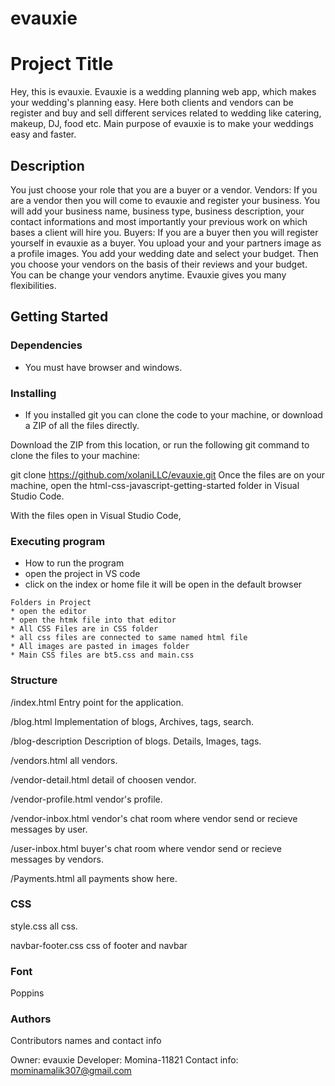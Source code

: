 # evauxie
# Project Title

Hey, this is evauxie.
Evauxie is a wedding planning web app, which makes your wedding's planning easy. Here both clients and vendors can be register and buy and sell different services related to wedding like catering, makeup, DJ, food etc.
Main purpose of evauxie is to make your weddings easy and faster.

## Description

You just choose your role that you are a buyer or a vendor. 
Vendors:
If you are a vendor then you will come to evauxie and register your business. You will add your business name, business type, business description, your contact informations and most importantly your previous work on which bases a client will hire you.
Buyers:
If you are a buyer then you will register yourself in evauxie as a buyer. You upload your and your partners image as a profile images. You add your wedding date and select your budget. Then you choose your vendors on the basis of their reviews and your budget.
You can be change your vendors anytime. Evauxie gives you many flexibilities.

## Getting Started

### Dependencies

* You must have browser and windows.

### Installing

* If you installed git you can clone the code to your machine, or download a ZIP of all the files directly.

Download the ZIP from this location, or run the following git command to clone the files to your machine:

git clone https://github.com/xolaniLLC/evauxie.git
Once the files are on your machine, open the html-css-javascript-getting-started folder in Visual Studio Code.

With the files open in Visual Studio Code,

### Executing program

* How to run the program
* open the project in VS code
* click on the index or home file it will be open in the default browser
```
Folders in Project
* open the editor
* open the htmk file into that editor
* All CSS Files are in CSS folder
* all css files are connected to same named html file
* All images are pasted in images folder
* Main CSS files are bt5.css and main.css
```
### Structure
/index.html Entry point for the application.

/blog.html Implementation of blogs, Archives, tags, search.

/blog-description Description of blogs. Details, Images, tags.

/vendors.html all vendors. 

/vendor-detail.html detail of choosen vendor.

/vendor-profile.html vendor's profile.

/vendor-inbox.html vendor's chat room where vendor send or recieve messages by user.

/user-inbox.html   buyer's chat room where vendor send or recieve messages by vendors.

/Payments.html all payments show here.

### CSS

style.css all css.

navbar-footer.css css of footer and navbar

### Font
Poppins


### Authors

Contributors names and contact info

Owner: evauxie
Developer: Momina-11821
Contact info: mominamalik307@gmail.com

